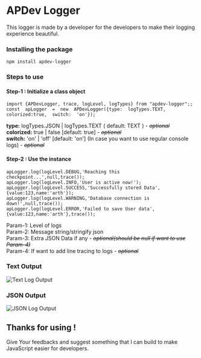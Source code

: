# APDev Logger
This logger is made by a developer for the developers to make their logging experience beautiful.

### Installing the package

    npm install apdev-logger

###
### Steps to use
#### Step-1 : Initialize a class object
````
import {APDevLogger, trace, logLevel, logTypes} from "apdev-logger";;
const  apLogger  =  new  APDevLogger({type:  logTypes.TEXT,  colorized:true,  switch:  'on'});
````
**type:** logTypes.JSON | logTypes.TEXT ( default: TEXT ) - ~~*optional*~~ <br />
**colorized:** true | false [default: true] - ~~*optional*~~ <br />
**switch:** 'on' | 'off' [default: 'on'] (In case you want to use regular console logs) - ~~*optional*~~ <br />

#### Step-2 : Use the instance
````
apLogger.log(logLevel.DEBUG,'Reaching this checkpoint...',null,trace());
apLogger.log(logLevel.INFO,'User is active now!');
apLogger.log(logLevel.SUCCESS,'Successfully stored Data',{value:123,name:'arth'});
apLogger.log(logLevel.WARNING,'Database connection is down!',null,trace());
apLogger.log(logLevel.ERROR,'Failed to save User data',{value:123,name:'arth'},trace());
````
Param-1: Level of logs <br />
Param-2: Message string/stringify json <br />
Param-3: Extra JSON Data if any - ~~*optional(should be null if want to use Param-4)*~~ <br />
Param-4: If want to add line tracing to logs - ~~*optional*~~ <br />

###
### Text Output
![Text Log Output](https://github.com/arth40/APDev-Logger/assets/59698234/e8b00ece-f64f-467e-a0e0-af286c1b9f6d)


### JSON Output
![JSON Log Output](https://github.com/arth40/APDev-Logger/assets/59698234/cd7e6ef3-5917-4597-a30c-24eebef5fcab)



###
## Thanks for using !
Give Your feedbacks and suggest something that I can build to make JavaScript easier for developers.
